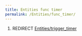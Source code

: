 ```yaml
---
title: Entities func timer
permalink: /Entities/func_timer/
---
```


1.  REDIRECT [Entities/trigger_timer](Entities_trigger_timer "wikilink")